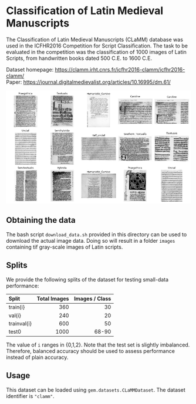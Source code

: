# Classification of Latin Medieval Manuscripts

The Classification of Latin Medieval Manuscripts (CLaMM) database was used in the ICFHR2016 Competition for Script Classification.
The task to be evaluated in the competition was the classification of 1000 images of Latin Scripts, from handwritten books dated 500 C.E. to 1600 C.E.

Dataset homepage: <https://clamm.irht.cnrs.fr/icfhr2016-clamm/icfhr2016-clamm/>  
Paper: <https://journal.digitalmedievalist.org/articles/10.16995/dm.61/>

![Example images for each class](example_images.png)


## Obtaining the data

The bash script `download_data.sh` provided in this directory can be used to download the actual image data.
Doing so will result in a folder `images` containing tif gray-scale images of Latin scripts.


## Splits

We provide the following splits of the dataset for testing small-data performance:

|   Split      | Total Images | Images / Class |
|:-------------|-------------:|---------------:|
| train{i}     |          360 |             30 |
| val{i}       |          240 |             20 |
| trainval{i}  |          600 |             50 |
| test0        |         1000 |          68-90 |

The value of `i` ranges in {0,1,2}.
Note that the test set is slightly imbalanced.
Therefore, balanced accuracy should be used to assess performance instead of plain accuracy.

## Usage

This dataset can be loaded using `gem.datasets.CLaMMDataset`.
The dataset identifier is `"clamm"`.

